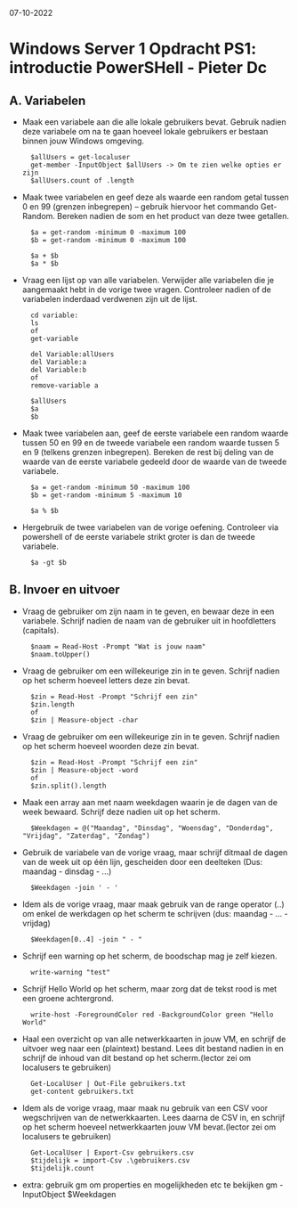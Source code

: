 07-10-2022

# Windows Server 1 Opdracht PS1: introductie PowerSHell - Pieter Dc

## A. Variabelen

- Maak een variabele aan die alle lokale gebruikers bevat. Gebruik nadien deze variabele om na te gaan hoeveel lokale gebruikers er bestaan binnen jouw Windows omgeving.

        $allUsers = get-localuser
        get-member -InputObject $allUsers -> Om te zien welke opties er zijn
        $allUsers.count of .length

- Maak twee variabelen en geef deze als waarde een random getal tussen 0 en 99 (grenzen inbegrepen) – gebruik hiervoor het commando Get-Random. Bereken nadien de som en het product van deze twee getallen.

        $a = get-random -minimum 0 -maximum 100
        $b = get-random -minimum 0 -maximum 100

        $a + $b
        $a * $b

- Vraag een lijst op van alle variabelen. Verwijder alle variabelen die je aangemaakt hebt in de vorige twee vragen. Controleer nadien of de variabelen inderdaad verdwenen zijn uit de lijst.

        cd variable:
        ls
        of
        get-variable

        del Variable:allUsers
        del Variable:a 
        del Variable:b
        of
        remove-variable a

        $allUsers
        $a
        $b


- Maak twee variabelen aan, geef de eerste variabele een random waarde tussen 50 en 99 en de tweede variabele een random waarde tussen 5 en 9 (telkens grenzen inbegrepen). Bereken de rest bij deling van de waarde van de eerste variabele gedeeld door de waarde van de tweede variabele.

        $a = get-random -minimum 50 -maximum 100
        $b = get-random -minimum 5 -maximum 10

        $a % $b
       

- Hergebruik de twee variabelen van de vorige oefening. Controleer via powershell of de eerste variabele strikt groter is dan de tweede variabele.

        $a -gt $b

## B. Invoer en uitvoer

- Vraag de gebruiker om zijn naam in te geven, en bewaar deze in een variabele. Schrijf nadien de naam van de gebruiker uit in hoofdletters (capitals).

        $naam = Read-Host -Prompt "Wat is jouw naam"
        $naam.toUpper()

- Vraag de gebruiker om een willekeurige zin in te geven. Schrijf nadien op het scherm hoeveel letters deze zin bevat.

        $zin = Read-Host -Prompt "Schrijf een zin"
        $zin.length
        of
        $zin | Measure-object -char

- Vraag de gebruiker om een willekeurige zin in te geven. Schrijf nadien op het scherm hoeveel woorden deze zin bevat.

        $zin = Read-Host -Prompt "Schrijf een zin"
        $zin | Measure-object -word
        of 
        $zin.split().length

- Maak een array aan met naam weekdagen waarin je de dagen van de week bewaard. Schrijf deze nadien uit op het scherm.
  
        $Weekdagen = @("Maandag", "Dinsdag", "Woensdag", "Donderdag", "Vrijdag", "Zaterdag", "Zondag")

- Gebruik de variabele van de vorige vraag, maar schrijf ditmaal de dagen van de week uit op één lijn, gescheiden door een deelteken (Dus: maandag - dinsdag - ...)

        $Weekdagen -join ' - '

- Idem als de vorige vraag, maar maak gebruik van de range operator (..) om enkel de werkdagen op het scherm te schrijven (dus: maandag - ... - vrijdag)
  
        $Weekdagen[0..4] -join " - "

- Schrijf een warning op het scherm, de boodschap mag je zelf kiezen.

        write-warning "test"

- Schrijf Hello World op het scherm, maar zorg dat de tekst rood is met een groene achtergrond.

        write-host -ForegroundColor red -BackgroundColor green "Hello World"

- Haal een overzicht op van alle netwerkkaarten in jouw VM, en schrijf de uitvoer weg naar een (plaintext) bestand. Lees dit bestand nadien in en schrijf de inhoud van dit bestand op het scherm.(lector zei om localusers te gebruiken)

        Get-LocalUser | Out-File gebruikers.txt
        get-content gebruikers.txt

- Idem als de vorige vraag, maar maak nu gebruik van een CSV voor wegschrijven van de netwerkkaarten. Lees daarna de CSV in, en schrijf op het scherm hoeveel netwerkkaarten jouw VM bevat.(lector zei om localusers te gebruiken)

        Get-LocalUser | Export-Csv gebruikers.csv
        $tijdelijk = import-Csv .\gebruikers.csv
        $tijdelijk.count

- extra: gebruik gm om properties en mogelijkheden etc te bekijken
        gm -InputObject $Weekdagen












